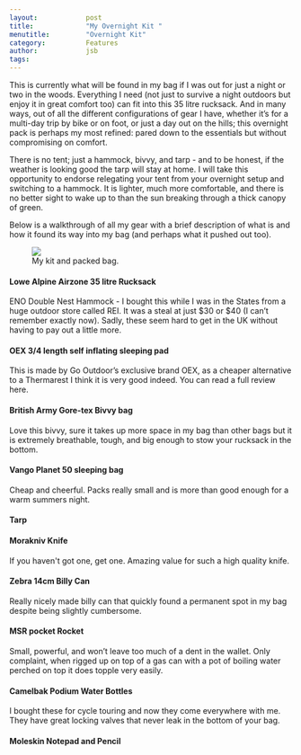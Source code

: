 ```yaml
---
layout:            post
title:             "My Overnight Kit "
menutitle:         "Overnight Kit"
category:          Features
author:            jsb
tags:              
---
```



This is currently what will be found in my bag if I was out for just a night or two in the woods. Everything I need (not just to survive a night outdoors but enjoy it in great comfort too) can fit into this 35 litre rucksack. And in many ways, out of all the different configurations of gear I have, whether it’s for a multi-day trip by bike or on foot, or just a day out on the hills; this overnight pack is perhaps my most refined: pared down to the essentials but without compromising on comfort. 

There is no tent; just a hammock, bivvy, and tarp - and to be honest, if the weather is looking good the tarp will stay at home. I will take this opportunity to endorse relegating your tent from your overnight setup and switching to a hammock. It is lighter, much more comfortable, and there is no better sight to wake up to than the sun breaking through a thick canopy of green.

Below is a walkthrough of all my gear with a brief description of what is and how it found its way into my bag (and perhaps what it pushed out too). 

<figure>
<img src="{{ site.github.url }}/media/img/overnight_kit.jpg" />
<figcaption>My kit and packed bag.</figcaption>
</figure>
 
#### Lowe Alpine Airzone 35 litre Rucksack 

ENO Double Nest Hammock -  I bought this while I was in the States from a huge outdoor store called REI. It was a steal at just $30 or $40 (I can’t remember exactly now). Sadly, these seem hard to get in the UK without having to pay out a little more. 

#### OEX 3/4 length self inflating sleeping pad 

This is made by Go Outdoor’s exclusive brand OEX, as a cheaper alternative to a Thermarest I think it is very good indeed. You can read a full review here.

#### British Army Gore-tex Bivvy bag 

Love this bivvy, sure it takes up more space in my bag than other bags but it is extremely breathable, tough, and big enough to stow your rucksack in the bottom. 

#### Vango Planet 50 sleeping bag 

Cheap and cheerful. Packs really small and is more than good enough for a warm summers night.

#### Tarp 

#### Morakniv Knife

If you haven't got one, get one. Amazing value for such a high quality knife.  

#### Zebra 14cm Billy Can

Really nicely made billy can that quickly found a permanent spot in my bag despite being slightly cumbersome. 

#### MSR pocket Rocket 

Small, powerful, and won’t leave too much of a dent in the wallet. Only complaint, when rigged up on top of a gas can with a pot of boiling water perched on top it does topple very easily. 

#### Camelbak Podium Water Bottles 

I bought these for cycle touring and now they come everywhere with me. They have great locking valves that never leak in the bottom of your bag. 

#### Moleskin Notepad and Pencil


